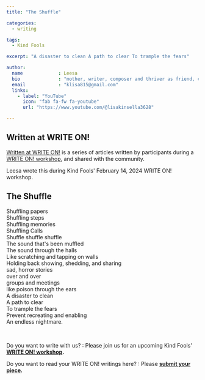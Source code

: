 ```yaml
---
title: "The Shuffle"

categories:
  - writing

tags:
  - Kind Fools

excerpt: "A disaster to clean A path to clear To trample the fears"

author:
  name             : Leesa
  bio              : "mother, writer, composer and thriver as friend, coach and radio host"
  email            : "klisa815@gmail.com"
  links:
    - label: "YouTube"
      icon: "fab fa-fw fa-youtube"
      url: "https://www.youtube.com/@lisakinsella3628"

---
```


## Written at WRITE ON!

[Written at WRITE ON!](/writtenat/) is a series of articles written by participants during a [WRITE ON! workshop](/writeon), and shared with the community.

Leesa wrote this during Kind Fools' February 14, 2024
WRITE ON! workshop.

## The Shuffle

Shuffling papers<br>
Shuffling steps<br>
Shuffling memories<br>
Shuffling Calls<br>
Shuffle shuffle shuffle<br>
The sound that's been muffled<br>
The sound through the halls<br>
Like scratching and tapping on walls<br>
Holding back showing, shedding, and sharing<br>
sad, horror stories<br>
over and over<br>
groups and meetings<br>
like poison through the ears<br>
A disaster to clean<br>
A path to clear<br>
To trample the fears<br>
Prevent recreating and enabling<br>
An endless nightmare.

<br>

Do you want to write with us?
:    Please join us for an upcoming Kind Fools' **[WRITE ON! workshop](/writeon/).**

Do you want to read your WRITE ON! writings here?
: Please **[submit your piece](/submit/).**
